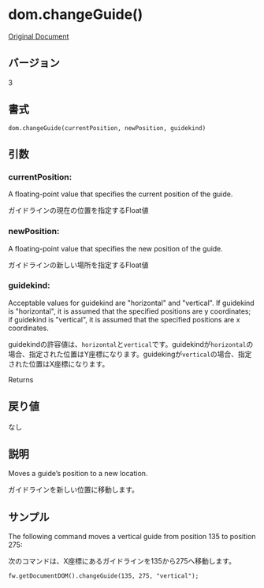 # dom.changeGuide()

[Original Document](http://help.adobe.com/en_US/fireworks/cs/extend/WS5b3ccc516d4fbf351e63e3d1183c94856c-7f03.html)

## バージョン

3

## 書式

```
dom.changeGuide(currentPosition, newPosition, guidekind)
```

## 引数

### currentPosition:

A floating-point value that specifies the current position of the guide.

ガイドラインの現在の位置を指定するFloat値

### newPosition:

A floating-point value that specifies the new position of the guide.

ガイドラインの新しい場所を指定するFloat値

### guidekind:

Acceptable values for guidekind are "horizontal" and "vertical". If guidekind is "horizontal", it is assumed that the specified positions are y coordinates; if guidekind is "vertical", it is assumed that the specified positions are x coordinates.

guidekindの許容値は、```horizontal```と```vertical```です。guidekindが```horizontal```の場合、指定された位置はY座標になります。guidekingが```vertical```の場合、指定された位置はX座標になります。

Returns

## 戻り値

なし

## 説明

Moves a guide’s position to a new location.

ガイドラインを新しい位置に移動します。

## サンプル

The following command moves a vertical guide from position 135 to position 275:

次のコマンドは、X座標にあるガイドラインを135から275へ移動します。

```
fw.getDocumentDOM().changeGuide(135, 275, "vertical");
```